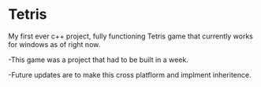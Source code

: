 # Tetris
My first ever c++ project, fully functioning Tetris game that currently works for windows as of right now.

-This game was a project that had to be built in a week.

-Future updates are to make this cross platflorm and implment inheritence.

